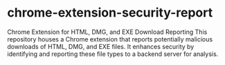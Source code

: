 # chrome-extension-security-report
Chrome Extension for HTML, DMG, and EXE Download Reporting  This repository houses a Chrome extension that reports potentially malicious downloads of HTML, DMG, and EXE files. It enhances security by identifying and reporting these file types to a backend server for analysis.
